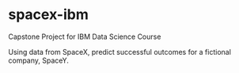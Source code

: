# spacex-ibm
Capstone Project for IBM Data Science Course

Using data from SpaceX, predict successful outcomes for a fictional company, SpaceY.
